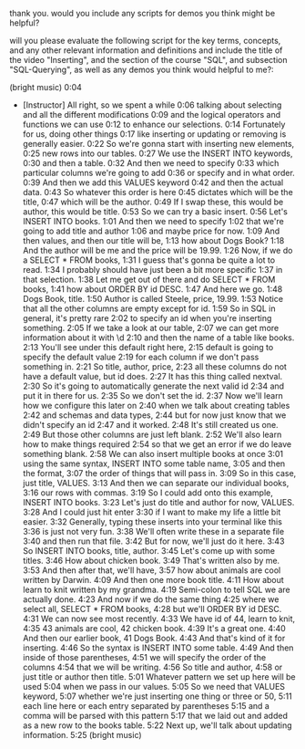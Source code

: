 thank you. would you include any scripts for demos you think might be helpful? 







will you please evaluate the following script for the key terms, concepts, and any other relevant information and definitions and include the title of the video "Inserting", and the section of the course "SQL", and subsection "SQL-Querying", as well as any demos you think would helpful to me?:

(bright music)
0:04
- [Instructor] All right, so we spent a while
0:06
talking about selecting and all the different modifications
0:09
and the logical operators and functions we can use
0:12
to enhance our selections.
0:14
Fortunately for us, doing other things
0:17
like inserting or updating or removing is generally easier.
0:22
So we're gonna start with inserting new elements,
0:25
new rows into our tables.
0:27
We use the INSERT INTO keywords,
0:30
and then a table.
0:32
And then we need to specify
0:33
which particular columns we're going to add
0:36
or specify and in what order.
0:39
And then we add this VALUES keyword
0:42
and then the actual data.
0:43
So whatever this order is here
0:45
dictates which will be the title,
0:47
which will be the author.
0:49
If I swap these, this would be author, this would be title.
0:53
So we can try a basic insert.
0:56
Let's INSERT INTO books.
1:01
And then we need to specify
1:02
that we're going to add title and author
1:06
and maybe price for now.
1:09
And then values, and then our title will be,
1:13
how about Dogs Book?
1:18
And the author will be me and the price will be 19.99.
1:26
Now, if we do a SELECT * FROM books,
1:31
I guess that's gonna be quite a lot to read.
1:34
I probably should have just been a bit more specific
1:37
in that selection.
1:38
Let me get out of there and do SELECT * FROM books,
1:41
how about ORDER BY id DESC.
1:47
And here we go.
1:48
Dogs Book, title.
1:50
Author is called Steele, price, 19.99.
1:53
Notice that all the other columns are empty except for id.
1:59
So in SQL in general, it's pretty rare
2:02
to specify an id when you're inserting something.
2:05
If we take a look at our table,
2:07
we can get more information about it with \d
2:10
and then the name of a table like books.
2:13
You'll see under this default right here,
2:15
default is going to specify the default value
2:19
for each column if we don't pass something in.
2:21
So title, author, price,
2:23
all these columns do not have a default value, but id does.
2:27
It has this thing called nextval.
2:30
So it's going to automatically generate the next valid id
2:34
and put it in there for us.
2:35
So we don't set the id.
2:37
Now we'll learn how we configure this later on
2:40
when we talk about creating tables
2:42
and schemas and data types,
2:44
but for now just know that we didn't specify an id
2:47
and it worked.
2:48
It's still created us one.
2:49
But those other columns are just left blank.
2:52
We'll also learn how to make things required
2:54
so that we get an error if we do leave something blank.
2:58
We can also insert multiple books at once
3:01
using the same syntax, INSERT INTO some table name,
3:05
and then the format,
3:07
the order of things that will pass in.
3:09
So in this case, just title, VALUES.
3:13
And then we can separate our individual books,
3:16
our rows with commas.
3:19
So I could add onto this example, INSERT INTO books.
3:23
Let's just do title and author for now, VALUES.
3:28
And I could just hit enter
3:30
if I want to make my life a little bit easier.
3:32
Generally, typing these inserts into your terminal like this
3:36
is just not very fun.
3:38
We'll often write these in a separate file
3:40
and then run that file.
3:42
But for now, we'll just do it here.
3:43
So INSERT INTO books, title, author.
3:45
Let's come up with some titles.
3:46
How about chicken book.
3:49
That's written also by me.
3:53
And then after that, we'll have,
3:57
how about animals are cool written by Darwin.
4:09
And then one more book title.
4:11
How about learn to knit written by my grandma.
4:19
Semi-colon to tell SQL we are actually done.
4:23
And now if we do the same thing
4:25
where we select all, SELECT * FROM books,
4:28
but we'll ORDER BY id DESC.
4:31
We can now see most recently.
4:33
We have id of 44, learn to knit,
4:35
43 animals are cool, 42 chicken book.
4:39
It's a great one.
4:40
And then our earlier book, 41 Dogs Book.
4:43
And that's kind of it for inserting.
4:46
So the syntax is INSERT INTO some table.
4:49
And then inside of those parentheses,
4:51
we will specify the order of the columns
4:54
that we will be writing.
4:56
So title and author,
4:58
or just title or author then title.
5:01
Whatever pattern we set up here will be used
5:04
when we pass in our values.
5:05
So we need that VALUES keyword,
5:07
whether we're just inserting one thing or three or 50,
5:11
each line here or each entry separated by parentheses
5:15
and a comma will be parsed with this pattern
5:17
that we laid out and added as a new row to the books table.
5:22
Next up, we'll talk about updating information.
5:25
(bright music)